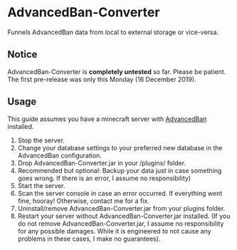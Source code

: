 # AdvancedBan-Converter
Funnels AdvancedBan data from local to external storage or vice-versa.


## Notice

AdvancedBan-Converter is **completely untested** so far. Please be patient. The first pre-release was only this Monday (16 December 2019).

## Usage

This guide assumes you have a minecraft server with [AdvancedBan](https://github.com/DevLeoko/AdvancedBan) installed.

1. Stop the server.
2. Change your database settings to your preferred new database in the AdvancedBan configuration.
3. Drop AdvancedBan-Converter.jar in your /plugins/ folder.
4. Recommended but optional: Backup your data just in case something goes wrong. If there is an error, I assume no responsibility)
4. Start the server.
5. Scan the server console in case an error occurred. If everything went fine, hooray! Otherwise, contact me for a fix.
6. Uninstall/remove AdvancedBan-Converter.jar from your plugins folder.
7. Restart your server without AdvancedBan-Converter.jar installed. (If you do not remove AdvancedBan-Converter.jar, I assume no responsibility for any possible damages. While it is engineered to not cause any problems in these cases, I make no guarantees).
